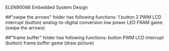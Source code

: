 ELEN90066 Embedded System Design

##"swipe the arrows" folder has following functions:
1.button
2.PWM
LCD
interrupt (button)
analog-to-digital conversion
low power LED
FRAM
game (swipe the arrows)

##"frame buffer" folder has following functions:
button
PWM
LCD
interrupt (button)
frame buffer
game (draw picture)
